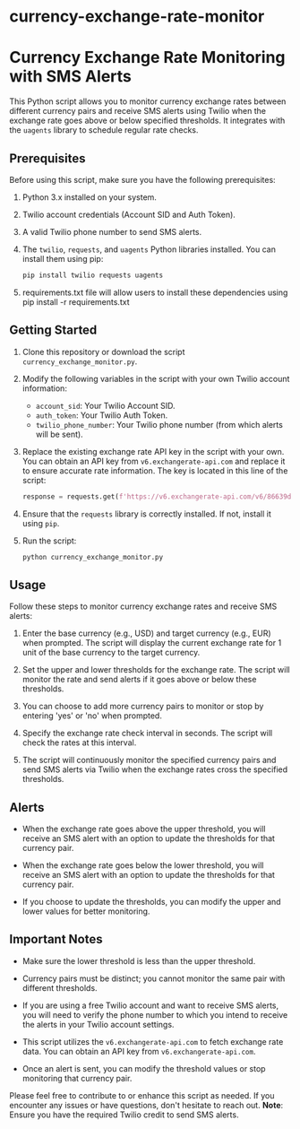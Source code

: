 # currency-exchange-rate-monitor
# Currency Exchange Rate Monitoring with SMS Alerts

This Python script allows you to monitor currency exchange rates between different currency pairs and receive SMS alerts using Twilio when the exchange rate goes above or below specified thresholds. It integrates with the `uagents` library to schedule regular rate checks.

## Prerequisites

Before using this script, make sure you have the following prerequisites:

1. Python 3.x installed on your system.
2. Twilio account credentials (Account SID and Auth Token).
3. A valid Twilio phone number to send SMS alerts.
4. The `twilio`, `requests`, and `uagents` Python libraries installed. You can install them using pip:

   ```bash
   pip install twilio requests uagents
5. requirements.txt file will allow users to install these dependencies using pip install -r requirements.txt

## Getting Started

1. Clone this repository or download the script `currency_exchange_monitor.py`.

2. Modify the following variables in the script with your own Twilio account information:

   - `account_sid`: Your Twilio Account SID.
   - `auth_token`: Your Twilio Auth Token.
   - `twilio_phone_number`: Your Twilio phone number (from which alerts will be sent).

3. Replace the existing exchange rate API key in the script with your own. You can obtain an API key from `v6.exchangerate-api.com` and replace it to ensure accurate rate information. The key is located in this line of the script:

   ```python
   response = requests.get(f'https://v6.exchangerate-api.com/v6/86639d518exxxxxxx/latest/{base_currency}')
4. Ensure that the `requests` library is correctly installed. If not, install it using `pip`.
5. Run the script:
   ```bash
   python currency_exchange_monitor.py

## Usage

Follow these steps to monitor currency exchange rates and receive SMS alerts:

1. Enter the base currency (e.g., USD) and target currency (e.g., EUR) when prompted. The script will display the current exchange rate for 1 unit of the base currency to the target currency.

2. Set the upper and lower thresholds for the exchange rate. The script will monitor the rate and send alerts if it goes above or below these thresholds.

3. You can choose to add more currency pairs to monitor or stop by entering 'yes' or 'no' when prompted.

4. Specify the exchange rate check interval in seconds. The script will check the rates at this interval.

5. The script will continuously monitor the specified currency pairs and send SMS alerts via Twilio when the exchange rates cross the specified thresholds.

## Alerts

- When the exchange rate goes above the upper threshold, you will receive an SMS alert with an option to update the thresholds for that currency pair.

- When the exchange rate goes below the lower threshold, you will receive an SMS alert with an option to update the thresholds for that currency pair.

- If you choose to update the thresholds, you can modify the upper and lower values for better monitoring.

## Important Notes

- Make sure the lower threshold is less than the upper threshold.

- Currency pairs must be distinct; you cannot monitor the same pair with different thresholds.

- If you are using a free Twilio account and want to receive SMS alerts, you will need to verify the phone number to which you intend to receive the alerts in your Twilio account settings.

- This script utilizes the `v6.exchangerate-api.com` to fetch exchange rate data. You can obtain an API key from `v6.exchangerate-api.com`.

- Once an alert is sent, you can modify the threshold values or stop monitoring that currency pair.

Please feel free to contribute to or enhance this script as needed. If you encounter any issues or have questions, don't hesitate to reach out.
**Note**: Ensure you have the required Twilio credit to send SMS alerts.
